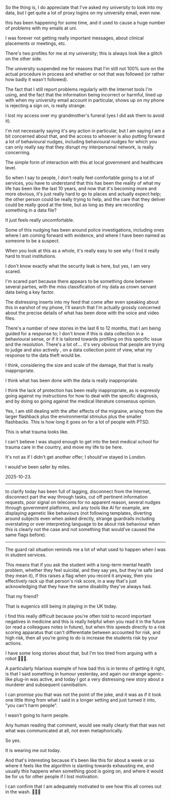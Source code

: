 So the thing is, I do appreciate that I've asked my university to look into my data, but I get quite a lot of proxy logins on my university email, even now.  

this has been happening for some time, and it used to cause a huge number of problems with my emails at uni.  

I was forever not getting really important messages, about clinical placements or meetings, etc.  

There's two profiles for me at my university; this is always look like a glitch on the other side.  

The university suspended me for reasons that I'm still not 100% sure on the actual procedure in process and whether or not that was followed (or rather how badly it wasn't followed).  

The fact that I still report problems regularly with the Internet tools I'm using, and the fact that the information being incorrect or harmful, lined up with when my university email account in particular, shows up on my phone is rejecting a sign on, is really strange.  

I lost my access over my grandmother's funeral (yes I did ask them to avoid it).  

I'm not necessarily saying it's any action in particular, but I am saying I am a bit concerned about that, and the access to whoever is also putting forward a lot of behavioural nudges, including behavioural nudges for which you can only really say that they disrupt my interpersonal network, is really concerning.  

The simple form of interaction with this at local government and healthcare level.  

So when I say to people, I don't really feel comfortable going to a lot of services, you have to understand that this has been the reality of what my life has been like the last 10 years, and now that it's becoming more and more obvious, it's just really hard to go to places and actually expect help; the other person could be really trying to help, and the care that they deliver could be really good at the time, but as long as they are recording something in a data file?  

It just feels really uncomfortable.  

Some of this nudging has been around police investigations, including ones where I am coming forward with evidence, and where I have been named as someone to be a suspect.  

When you look at this as a whole, it's really easy to see why I find it really hard to trust institutions.  

I don't know exactly what the security leak is here, but yes, I am very scared.  

I'm scared part because there appears to be something done between several parties, with the miss classification of my data as crown servant data being a key factor.  

The distressing inserts into my feed that come after even speaking about this in earshot of my phone, I'll search that I'm actually grossly concerned about the precise details of what has been done with the voice and video files.  

There's a number of new stories in the last 6 to 12 months, that I am being guided for a response to; I don't know if this is data collection in a behavioural sense, or if it is tailored towards profiling on this specific issue and the resolution. There's a lot of.... it's very obvious that people are trying to judge and also actively , on a data collection point of view, what my response to the data theft would be.  

I think, considering the size and scale of the damage, that that is really inappropriate.  

I think what has been done with the data is really inappropriate.  

I think the lack of protection has been really inappropriate, as is expressly going against my instructions for how to deal with the specific diagnosis, and by doing so going against the medical literature consensus opinion.  

Yes, I am still dealing with the after effects of the migraine, arising from the larger flashback plus the environmental stimulus plus the smaller flashbacks. This is how long it goes on for a lot of people with PTSD.  

This is what trauma looks like.  

I can't believe I was stupid enough to get into the best medical school for trauma care in the country, and move my life to be here.  

It's not as if I didn't get another offer; I should've stayed in London.  

I would've been safer by miles.  

2025-10-23.  

---

to clarify today has been full of lagging, disconnect from the Internet, disconnect part the way through tasks, cut off pertinent information requests, poor signal on telecoms for no apparent reason, several nudges through government platforms, and any tools like AI for example, are displaying agenetic like behaviours (not following templates, diverting around subjects even when asked directly, strange guardrails including overstating or over interpreting language to be about risk behaviour when this is clearly not the case and not something that would've caused the same flags before).  

---

The guard rail situation reminds me a lot of what used to happen when I was in student services.  

This means that if you ask the student with a long-term mental health problem, whether they feel suicidal, and they say yes, but they're safe (and they mean it), if this raises a flag when you record it anyway, then you effectively rack up that person's risk score, in a way that's just acknowledging that they have the same disability they've always had.  

That my friend?  

That is eugenics still being in playing in the UK today.  

I find this really difficult because you're often told to record important negatives in medicine and this is really helpful when you read it in the future (or read a colleagues notes in future), but when this speeds directly to a risk scoring apparatus that can't differentiate between accounted for risk, and high risk, then all you're going to do is increase the students risk by your actions.  

I have some long stories about that, but I'm too tired from arguing with a robot 🤣🤣🤣.  

A particularly hilarious example of how bad this is in terms of getting it right, is that I said something in humour yesterday, and again our strange agenic-like plug-in was active, and today I got a very distressing new story about a murderer and subsequent cannibalism.  

I can promise you that was not the point of the joke, and it was as if it took one little thing from what I said in a longer setting and just turned it into, "you can't harm people".  

I wasn't going to harm people.  

Any human reading that comment, would see really clearly that that was not what was communicated at all, not even metaphorically.  

So yes.  

It is wearing me out today.  

And that's interesting because it's been like this for about a week or so where it feels like the algorithm is slanting towards exhausting me, and usually this happens when something good is going on, and where it would be for us for other people if I lost motivation.  


I can confirm that I am adequately motivated to see how this all comes out in the wash. 🤣🤣🤣  
